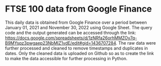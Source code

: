 # FTSE 100 data from Google Finance 
This daily data is obtained from Google Finance over a period between January 01, 2021  and November 30, 2022 using Google Sheet. The query code and the output generated can be accessed through the link: https://docs.google.com/spreadsheets/d/1zNRfa26orhMMZOy7q-B9MYspz3pwgaep23NbMlZ1vdE/edit#gid=1436707284. 
The raw data were further processed and cleaned to remove timestamps and duplicates in dates. Only the cleaned data is uploaded on Github so as to create the link to make the data accessible for further processing in Python.
